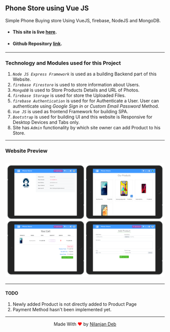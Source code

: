 ## Phone Store using Vue JS

Simple Phone Buying store Using VueJS, firebase, NodeJS and MongoDB.

- #### This site is live [here](https://vue-phone-store.herokuapp.com/).
- #### Github Repository [link](https://github.com/nil1729/vue-phone-store).

---

### Technology and Modules used for this Project

1. _`Node JS Express Framework`_ is used as a building Backend part of this Website.
2. _`firebase Firestore`_ is used to store information about Users.
3. _`MongoDB`_ is used to Store Products Details and URL of Photos.
4. _`firebase Storage`_ is used for store the Uploaded Files.
5. _`firebase Authentication`_ is used for for Authenticate a User. User can authenticate using _Google Sign in_ or _Custom Email Password_ Method.
6. _`Vue JS`_ is used as frontend Framework for building SPA.
7. _`Bootstrap`_ is used for building UI and this website is Responsive for Desktop Devices and Tabs only.
8. Site has _`Admin`_ functionality by which site owner can add Product to his Store.

---

### Website Preview

## <img src="./preview.png" alt="Nilanjan Deb">

---

#### TODO

1. Newly added Product is not directly added to Product Page
2. Payment Method hasn't been implemented yet.

---

<p style="text-align: center;">Made With<span style="color: red;"> &#10084; </span>by <a href="https://github.com/nil1729" target="_blank"> Nilanjan Deb </a> </p>
